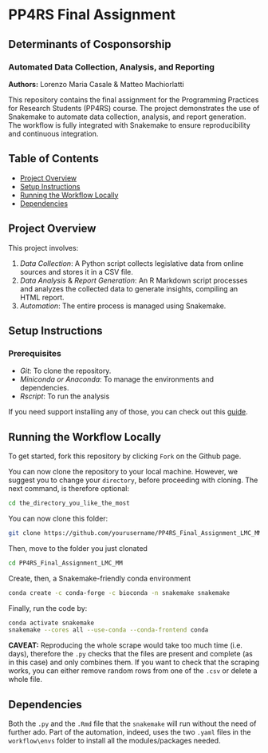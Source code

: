 # PP4RS Final Assignment
## Determinants of Cosponsorship
### Automated Data Collection, Analysis, and Reporting

**Authors:** Lorenzo Maria Casale & Matteo Machiorlatti

This repository contains the final assignment for the Programming Practices for Research Students (PP4RS) course. The project demonstrates the use of Snakemake to automate data collection, analysis, and report generation. The workflow is fully integrated with Snakemake to ensure reproducibility and continuous integration.

## Table of Contents

- [Project Overview](#project-overview)
- [Setup Instructions](#setup-instructions)
- [Running the Workflow Locally](#running-the-workflow-locally)
- [Dependencies](#dependencies)

## Project Overview

This project involves:
1. *Data Collection*: A Python script collects legislative data from online sources and stores it in a CSV file.
2. *Data Analysis* & *Report Generation*: An R Markdown script processes and analyzes the collected data to generate insights, compiling an HTML report.
3. *Automation*: The entire process is managed using Snakemake.

## Setup Instructions

### Prerequisites

- *Git*: To clone the repository.
- *Miniconda or Anaconda*: To manage the environments and dependencies.
- *Rscript*: To run the analysis

If you need support installing any of those, you can check out this [guide](https://pp4rs.github.io/2024-uzh-installation-guide/).

## Running the Workflow Locally

To get started, fork this repository by clicking ```Fork``` on the Github page.


You can now clone the repository to your local machine. However, we suggest you to change your `directory`, before proceeding with cloning. The next command, is therefore optional:

```bash
cd the_directory_you_like_the_most
```

You can now clone this folder:
```bash
git clone https://github.com/yourusername/PP4RS_Final_Assignment_LMC_MM.git
```

Then, move to the folder you just clonated
```bash
cd PP4RS_Final_Assignment_LMC_MM
```
Create, then, a Snakemake-friendly conda environment

```bash
conda create -c conda-forge -c bioconda -n snakemake snakemake
```

Finally, run the code by:
```bash
conda activate snakemake
snakemake --cores all --use-conda --conda-frontend conda
```

**CAVEAT:** Reproducing the whole scrape would take too much time (i.e. days), therefore the ```.py``` checks that the files are present and complete (as in this case) and only combines them. If you want to check that the scraping works, you can either remove random rows from one of the ```.csv``` or delete a whole file.

## Dependencies

Both the ```.py``` and the ```.Rmd``` file that the ```snakemake``` will run without the need of further ado. Part of the automation, indeed, uses the two ```.yaml``` files in the ```workflow\envs``` folder to install all the modules/packages needed.

